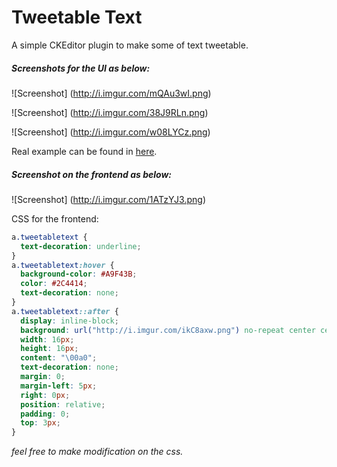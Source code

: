 # Tweetable Text
A simple CKEditor plugin to make some of text tweetable.

##### Screenshots for the UI as below:

![Screenshot]
(http://i.imgur.com/mQAu3wI.png)

![Screenshot]
(http://i.imgur.com/38J9RLn.png)

![Screenshot]
(http://i.imgur.com/w08LYCz.png)




Real example can be found in [here](http://www.forbes.com/sites/zackomalleygreenburg/2014/12/01/an-american-idol-xiv-sneak-peek-with-harry-connick-jr/).

##### Screenshot on the frontend as below:

![Screenshot]
(http://i.imgur.com/1ATzYJ3.png)

CSS for the frontend:

```css
a.tweetabletext {
  text-decoration: underline;
}
a.tweetabletext:hover {
  background-color: #A9F43B;
  color: #2C4414;
  text-decoration: none;
}
a.tweetabletext::after {
  display: inline-block;
  background: url("http://i.imgur.com/ikC8axw.png") no-repeat center center;
  width: 16px;
  height: 16px;
  content: "\00a0";
  text-decoration: none;
  margin: 0;
  margin-left: 5px;
  right: 0px;
  position: relative;
  padding: 0;
  top: 3px;
}
```
_feel free to make modification on the css._



